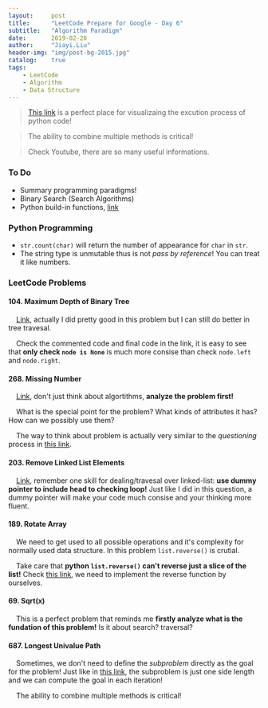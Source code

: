 ```yaml
---
layout:     post
title:      "LeetCode Prepare for Google - Day 6"
subtitle:   "Algorithm Paradigm"
date:       2019-02-20
author:     "Jiayi.Liu"
header-img: "img/post-bg-2015.jpg"
catalog: 	true
tags:
    - LeetCode
    - Algorithm
    - Data Structure
---
```


> [This link](http://www.pythontutor.com/) is a perfect place for visualizaing the excution process of python code!

> The ability to combine multiple methods is critical!

> Check Youtube, there are so many useful informations.

### To Do

* Summary programming paradigms!
* Binary Search (Search Algorithms)
* Python build-in functions, [link](https://docs.python.org/2/library/functions.html)

### Python Programming

* `str.count(char)` will return the number of appearance for `char` in `str`.
* The string type is unmutable thus is not *pass by reference*! You can treat it like numbers.

### LeetCode Problems

#### 104. Maximum Depth of Binary Tree

&nbsp;&nbsp;&nbsp;&nbsp;[Link](https://leetcode.com/problems/maximum-depth-of-binary-tree/), actually I did pretty good in this problem but I can still do better in tree travesal.

&nbsp;&nbsp;&nbsp;&nbsp;Check the commented code and final code in the link, it is easy to see that **only check `node is None`** is much more consise than check `node.left` and `node.right`.

#### 268. Missing Number

&nbsp;&nbsp;&nbsp;&nbsp;[Link](https://leetcode.com/problems/missing-number/), don't just think about algortithms, **analyze the problem first!**

&nbsp;&nbsp;&nbsp;&nbsp;What is the special point for the problem? What kinds of attributes it has? How can we possibly use them?

&nbsp;&nbsp;&nbsp;&nbsp;The way to think about problem is actually very similar to the *questioning* process in [this link](https://www.youtube.com/watch?v=XKu_SEDAykw&t=1s).

#### 203. Remove Linked List Elements

&nbsp;&nbsp;&nbsp;&nbsp;[Link](https://leetcode.com/problems/remove-linked-list-elements/submissions/), remember one skill for dealing/travesal over linked-list: **use dummy pointer to include head to checking loop!** Just like I did in this question, a dummy pointer will make your code much consise and your thinking more fluent.

#### 189. Rotate Array

&nbsp;&nbsp;&nbsp;&nbsp;We need to get used to all possible operations and it's complexity for normally used data structure. In this problem `list.reverse()` is crutial.

&nbsp;&nbsp;&nbsp;&nbsp;Take care that **python `list.reverse()` can't reverse just a slice of the list!** Check [this link](https://leetcode.com/problems/rotate-array/discuss/54426/Summary-of-solutions-in-Python), we need to implement the reverse function by ourselves.

#### 69. Sqrt(x)

&nbsp;&nbsp;&nbsp;&nbsp;This is a perfect problem that reminds me **firstly analyze what is the fundation of this problem!** Is it about search? traversal? 

#### 687. Longest Univalue Path

&nbsp;&nbsp;&nbsp;&nbsp;Sometimes, we don't need to define the *subproblem* directly as the goal for the problem! Just like in [this link](https://leetcode.com/problems/longest-univalue-path/discuss/108142/Python-Simple-to-Understand), the subproblem is just one side length and we can compute the goal in each iteration!

&nbsp;&nbsp;&nbsp;&nbsp;The ability to combine multiple methods is critical!